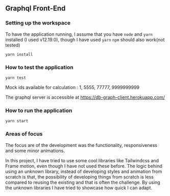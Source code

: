 ## Graphql Front-End

### Setting up the workspace

To have the application running, I assume that you have ````node```` and ````yarn```` installed (I used v12.19.0), 
though I have used ```yarn``` ```npm``` should also work(not tested)

```
yarn install
```

### How to test the application
```
yarn test
```
Mock ids available for calculation : 1, 5555, 77777, 9999999999

The graphql server is accessible at https://db-graph-client.herokuapp.com/


### How to run the application

```
yarn start 
```

### Areas of focus

The focus are of the development was the functionality, responsiveness and some minor animations. 

In this project, I have tried to use some cool libraries like Tailwindcss and Frame motion, 
even though I have not used these before. The logic behind using an unknown library, 
instead of developing styles and animation from scratch is that, the possibility of developing things 
from scratch is less compared to reusing the existing and that is often the challenge. 
By using the unknown libraries I have tried to showcase how quick I can adapt.
